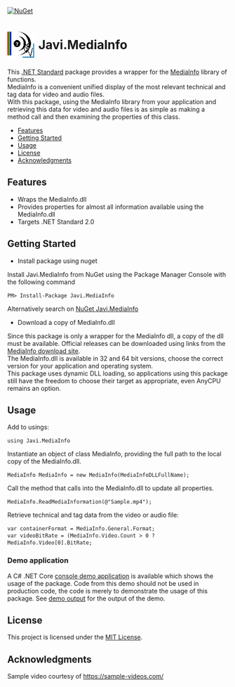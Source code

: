 [![NuGet](https://img.shields.io/nuget/v/Javi.MediaInfo.svg)](https://www.nuget.org/packages/Javi.MediaInfo/) 

# 

# <img align="center" src="./PackageIcon.png">  Javi.MediaInfo

This [.NET Standard](https://docs.microsoft.com/en-us/dotnet/standard/net-standard) package 
provides a wrapper for the [MediaInfo](https://mediaarea.net/en/MediaInfo) library of functions.<br>
MediaInfo is a convenient unified display of the most relevant technical and tag data for video and audio files.<br>
With this package, using the MediaInfo library from your application and retrieving this data for video and audio files 
is as simple as making a method call and then examining the properties of this class.<br>

- [Features](#features)
- [Getting Started](#getting-started)
- [Usage](#usage)
- [License](#license)
- [Acknowledgments](#acknowledgments)

## Features
- Wraps the MediaInfo.dll 
- Provides properties for almost all information available using the MediaInfo.dll
- Targets .NET Standard 2.0
    
## Getting Started

- Install package using nuget

Install Javi.MediaInfo from NuGet using the Package Manager Console with the following command

    PM> Install-Package Javi.MediaInfo

Alternatively search on [NuGet Javi.MediaInfo](https://www.nuget.org/packages/Javi.MediaInfo)

- Download a copy of MediaInfo.dll

Since this package is only a wrapper for the MediaInfo dll, a copy of the dll must be available. Official releases can
be downloaded using links from the [MediaInfo download site](https://mediaarea.net/en/MediaInfo/Download).<br>
The MediaInfo.dll is available in 32 and 64 bit versions, choose the correct version for your application and operating system.<br>
This package uses dynamic DLL loading, so applications using this package still have the freedom to choose their target as appropriate,
even AnyCPU remains an option.

## Usage

Add to usings:

    using Javi.MediaInfo

Instantiate an object of class MediaInfo, providing the full path to the local copy of the MediaInfo.dll.

    MediaInfo MediaInfo = new MediaInfo(MediaInfoDLLFullName);

Call the method that calls into the MediaInfo.dll to update all properties.

    MediaInfo.ReadMediaInformation(@"Sample.mp4");

Retrieve technical and tag data from the video or audio file:

    var containerFormat = MediaInfo.General.Format;
    var videoBitRate = (MediaInfo.Video.Count > 0 ? MediaInfo.Video[0].BitRate;

### Demo application

A C# .NET Core [console demo application](https://github.com/jacovis/Javi.MediaInfo/tree/master/Demo) is available which shows the usage of the package. 
Code from this demo should not be used in production code, the code is merely to demonstrate the usage of this package.
See [demo output](https://github.com/jacovis/Javi.MediaInfo/tree/master/Demo/demo_output.txt) for the output of the demo.
    
## License

This project is licensed under the [MIT License](https://github.com/jacovis/Javi.MediaInfo/blob/master/LICENSE.md).

## Acknowledgments

Sample video courtesy of https://sample-videos.com/
